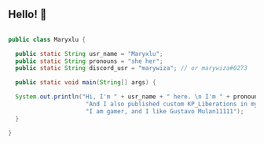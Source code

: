 ## Hello! 💜

```java

public class Maryxlu {

  public static String usr_name = "Maryxlu";
  public static String pronouns = "she her";
  public static String discord_usr = "marywiza"; // or marywiza#0273

  public static void main(String[] args) {

  System.out.println("Hi, I'm " + usr_name + " here. \n I'm " + pronouns + " \n I like java by the looks of it. \n" +
                      "And I also published custom KP_Liberations in my profile, I hope you like them! \n" +
                      "I am gamer, and I like Gustavo Mulan11111");
  }

}

```


<!--
**Maryxlu/Maryxlu** is a ✨ _special_ ✨ repository because its `README.md` (this file) appears on your GitHub profile.

Here are some ideas to get you started:

- 🔭 I’m currently working on ...
- 🌱 I’m currently learning ...
- 👯 I’m looking to collaborate on ...
- 🤔 I’m looking for help with ...
- 💬 Ask me about ...
- 📫 How to reach me: ...
- 😄 Pronouns: ...
- ⚡ Fun fact: ...
-->
